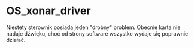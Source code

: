 # OS_xonar_driver

Niestety sterownik posiada jeden "drobny" problem. 
Obecnie karta nie nadaje dźwięku, choć od strony software wszystko wydaje się poprawnie działać.
